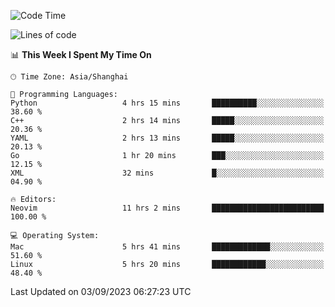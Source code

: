 <!--START_SECTION:waka-->
![Code Time](http://img.shields.io/badge/Code%20Time-1%2C549%20hrs%2026%20mins-blue)

![Lines of code](https://img.shields.io/badge/From%20Hello%20World%20I%27ve%20Written-286.1%20thousand%20lines%20of%20code-blue)

📊 **This Week I Spent My Time On** 

```text
🕑︎ Time Zone: Asia/Shanghai

💬 Programming Languages: 
Python                   4 hrs 15 mins       ██████████░░░░░░░░░░░░░░░   38.60 % 
C++                      2 hrs 14 mins       █████░░░░░░░░░░░░░░░░░░░░   20.36 % 
YAML                     2 hrs 13 mins       █████░░░░░░░░░░░░░░░░░░░░   20.13 % 
Go                       1 hr 20 mins        ███░░░░░░░░░░░░░░░░░░░░░░   12.15 % 
XML                      32 mins             █░░░░░░░░░░░░░░░░░░░░░░░░   04.90 % 

🔥 Editors: 
Neovim                   11 hrs 2 mins       █████████████████████████   100.00 % 

💻 Operating System: 
Mac                      5 hrs 41 mins       █████████████░░░░░░░░░░░░   51.60 % 
Linux                    5 hrs 20 mins       ████████████░░░░░░░░░░░░░   48.40 % 
```


 Last Updated on 03/09/2023 06:27:23 UTC
<!--END_SECTION:waka-->
